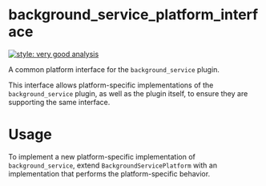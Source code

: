 # background_service_platform_interface

[![style: very good analysis][very_good_analysis_badge]][very_good_analysis_link]

A common platform interface for the `background_service` plugin.

This interface allows platform-specific implementations of the `background_service` plugin, as well as the plugin itself, to ensure they are supporting the same interface.

# Usage

To implement a new platform-specific implementation of `background_service`, extend `BackgroundServicePlatform` with an implementation that performs the platform-specific behavior.

[very_good_analysis_badge]: https://img.shields.io/badge/style-very_good_analysis-B22C89.svg
[very_good_analysis_link]: https://pub.dev/packages/very_good_analysis